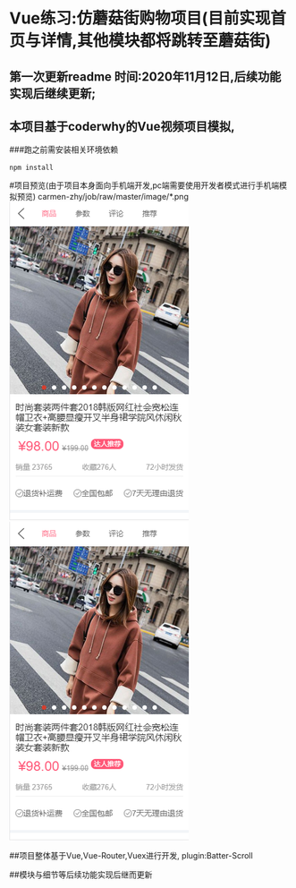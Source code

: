 # Vue练习:仿蘑菇街购物项目(目前实现首页与详情,其他模块都将跳转至蘑菇街)
## 第一次更新readme 时间:2020年11月12日,后续功能实现后继续更新;
## 本项目基于coderwhy的Vue视频项目模拟,
###跑之前需安装相关环境依赖
```
npm install
```
#项目预览(由于项目本身面向手机端开发,pc端需要使用开发者模式进行手机端模拟预览)
carmen-zhy/job/raw/master/image/*.png
![Image text](https://github.com/My-Emperor/mall/raw/master/src/assets/img/readme/detail.jpg)
![Image text](src/assets/img/readme/detail.jpg)

##项目整体基于Vue,Vue-Router,Vuex进行开发, plugin:Batter-Scroll


##模块与细节等后续功能实现后继而更新
